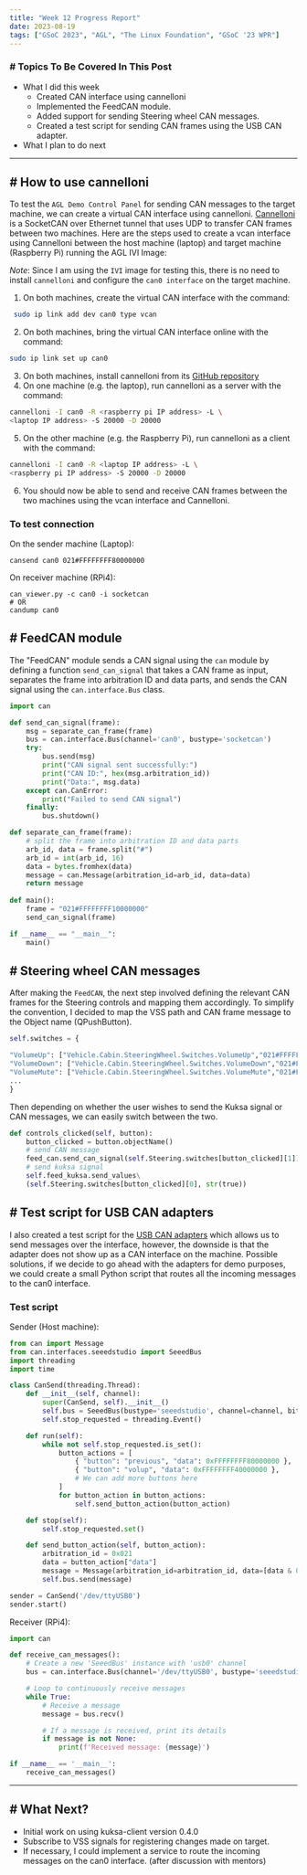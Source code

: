 ```yaml
---
title: "Week 12 Progress Report"
date: 2023-08-19
tags: ["GSoC 2023", "AGL", "The Linux Foundation", "GSoC '23 WPR"]
---
```


### # Topics To Be Covered In This Post
- What I did this week
	- Created CAN interface using cannelloni
	- Implemented the FeedCAN module.
	- Added support for sending Steering wheel CAN messages.
	- Created a test script for sending CAN frames using the USB CAN adapter. 
- What I plan to do next 

---
## # How to use cannelloni

To test the `AGL Demo Control Panel` for sending CAN messages to the target machine, we can create a virtual CAN interface using cannelloni. [Cannelloni](https://github.com/mguentner/cannelloni) is a SocketCAN over Ethernet tunnel that uses UDP to transfer CAN frames between two machines. Here are the steps used to create a vcan interface using Cannelloni between the host machine (laptop) and target machine (Raspberry Pi) running the AGL IVI Image:

_Note_: Since I am using the `IVI` image for testing this, there is no need to install `cannelloni` and configure the `can0 interface` on the target machine.

1. On both machines, create the virtual CAN interface with the command:
```bash
 sudo ip link add dev can0 type vcan
```
2. On both machines, bring the virtual CAN interface online with the command: 
```bash
sudo ip link set up can0
```
3. On both machines, install cannelloni from its [GitHub repository](https://github.com/mguentner/cannelloni)
4. On one machine (e.g. the laptop), run cannelloni as a server with the command: 
```bash
cannelloni -I can0 -R <raspberry pi IP address> -L \
<laptop IP address> -S 20000 -D 20000
```
5. On the other machine (e.g. the Raspberry Pi), run cannelloni as a client with the command: 
```bash
cannelloni -I can0 -R <laptop IP address> -L \
<raspberry pi IP address> -S 20000 -D 20000
```
6. You should now be able to send and receive CAN frames between the two machines using the vcan interface and Cannelloni.
### To test connection

On the sender machine (Laptop): 
```
cansend can0 021#FFFFFFFF80000000
```

On receiver machine (RPi4): 
```
can_viewer.py -c can0 -i socketcan
# OR
candump can0
```


## # FeedCAN module

The "FeedCAN" module sends a CAN signal using the `can` module by defining a function `send_can_signal` that takes a CAN frame as input, separates the frame into arbitration ID and data parts, and sends the CAN signal using the `can.interface.Bus` class. 

```python
import can

def send_can_signal(frame):
    msg = separate_can_frame(frame)
    bus = can.interface.Bus(channel='can0', bustype='socketcan')
    try:
        bus.send(msg)
        print("CAN signal sent successfully:")
        print("CAN ID:", hex(msg.arbitration_id))
        print("Data:", msg.data)
    except can.CanError:
        print("Failed to send CAN signal")
    finally:
        bus.shutdown()

def separate_can_frame(frame):
    # split the frame into arbitration ID and data parts
    arb_id, data = frame.split("#")
    arb_id = int(arb_id, 16)
    data = bytes.fromhex(data)
    message = can.Message(arbitration_id=arb_id, data=data)
    return message
    
def main():
    frame = "021#FFFFFFFF10000000"
    send_can_signal(frame)

if __name__ == "__main__":
    main()
```


## # Steering wheel CAN messages

After making the `FeedCAN`, the next step involved defining the relevant CAN frames for the Steering controls and mapping them accordingly. To simplify the convention, I decided to map the VSS path and CAN frame message to the Object name (QPushButton).

```python
self.switches = {

"VolumeUp": ["Vehicle.Cabin.SteeringWheel.Switches.VolumeUp","021#FFFFFFFF40000000"],
"VolumeDown": ["Vehicle.Cabin.SteeringWheel.Switches.VolumeDown","021#FFFFFFFF10000000"],
"VolumeMute": ["Vehicle.Cabin.SteeringWheel.Switches.VolumeMute","021#FFFFFFFF01000000"],
...
}
```

Then depending on whether the user wishes to send the Kuksa signal or CAN messages, we can easily switch between the two.

```python
def controls_clicked(self, button):
	button_clicked = button.objectName()
	# send CAN message
	feed_can.send_can_signal(self.Steering.switches[button_clicked][1])
	# send kuksa signal
	self.feed_kuksa.send_values\
	(self.Steering.switches[button_clicked][0], str(true))
```

## # Test script for USB CAN adapters

I also created a test script for the [USB CAN adapters](https://www.seeedstudio.com/USB-CAN-Analyzer-p-2888.html) which allows us to send messages over the interface, however, the downside is that the adapter does not show up as a CAN interface on the machine. Possible solutions, if we decide to go ahead with the adapters for demo purposes, we could create a small Python script that routes all the incoming messages to the can0 interface.

### Test script

Sender (Host machine):
```python
from can import Message
from can.interfaces.seeedstudio import SeeedBus
import threading
import time

class CanSend(threading.Thread):
    def __init__(self, channel):
        super(CanSend, self).__init__()
        self.bus = SeeedBus(bustype='seeedstudio', channel=channel, bitrate=1000000)
        self.stop_requested = threading.Event()

    def run(self):
        while not self.stop_requested.is_set():
            button_actions = [
                { "button": "previous", "data": 0xFFFFFFFF80000000 },
                { "button": "volup", "data": 0xFFFFFFFF40000000 },
                # We can add more buttons here
            ]
            for button_action in button_actions:
                self.send_button_action(button_action)

    def stop(self):
        self.stop_requested.set()

    def send_button_action(self, button_action):
        arbitration_id = 0x021
        data = button_action["data"]
        message = Message(arbitration_id=arbitration_id, data=[data & 0xff, (data >> 8) & 0xff, (data >> 16) & 0xff, (data >> 24) & 0xff], is_extended_id=False)
        self.bus.send(message)

sender = CanSend('/dev/ttyUSB0')
sender.start()
```

Receiver (RPi4):
```python
import can

def receive_can_messages():
    # Create a new 'SeeedBus' instance with 'usb0' channel
    bus = can.interface.Bus(channel='/dev/ttyUSB0', bustype='seeedstudio')

    # Loop to continuously receive messages
    while True:
        # Receive a message
        message = bus.recv()

        # If a message is received, print its details
        if message is not None:
            print(f'Received message: {message}')

if __name__ == '__main__':
    receive_can_messages()
```

---
## # What Next?

- Initial work on using kuksa-client version 0.4.0
- Subscribe to VSS signals for registering changes made on target.
- If necessary, I could implement a service to route the incoming messages on the can0 interface. (after discussion with mentors)